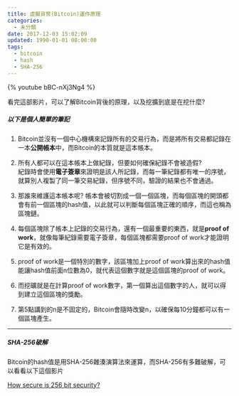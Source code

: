```yaml
---
title: 虛擬貨幣(Bitcoin)運作原理
categories:
  - 未分類
date: 2017-12-03 15:02:09
updated: 1990-01-01 08:00:00
tags:
  - bitcoin
  - hash
  - SHA-256
---
```


{% youtube bBC-nXj3Ng4 %}

看完這部影片，可以了解Bitcoin背後的原理，以及挖擴到底是在挖什麼?

<!--more-->

##### 以下是個人簡單的筆記

1. Bitcoin並沒有一個中心機構來記錄所有的交易行為，而是將所有交易都記錄在一本**公開帳本**中，而Bitcoin的本質就是這本帳本。

2. 所有人都可以在這本帳本上做紀錄，但要如何確保紀錄不會被造假?  
紀錄時會使用**電子簽章**來證明是該人所記錄，而每一筆紀錄都有唯一的序號，就算別人複製了同一筆交易紀錄，但序號不同，驗證的結果也不會通過。

3. 那誰來維護這本帳本呢?
帳本會被切割成一個一個區塊，而每個區塊的開頭都會有前一個區塊的hash值，以此就可以判斷每個區塊正確的順序，而這也稱為區塊鏈。

4. 每個區塊除了帳本上記錄的交易行為，還有一個最重要的東西，就是**proof of work**，就像每筆紀錄需要電子簽章，每個區塊都需要proof of work才能證明它是有效的。

5. proof of work是一個特別的數字，該區塊加上proof of work算出來的hash值能讓hash值前面n位數為0，就代表這個數字就是這個區塊的proof of work。

6. 而挖礦就是在計算proof of work數字，第一個算出這個數字的人，就可以得到建立這個區塊的獎勵。

7. 第5點講到的n是不固定的，Bitcoin會隨時改變n，以確保每10分鐘都可以有一個區塊產生。

---

##### SHA-256破解

Bitcoin的hash值是用SHA-256雜湊演算法來運算，而SHA-256有多難破解，可以看看以下這個影片

[How secure is 256 bit security?](https://www.youtube.com/watch?v=S9JGmA5_unY)